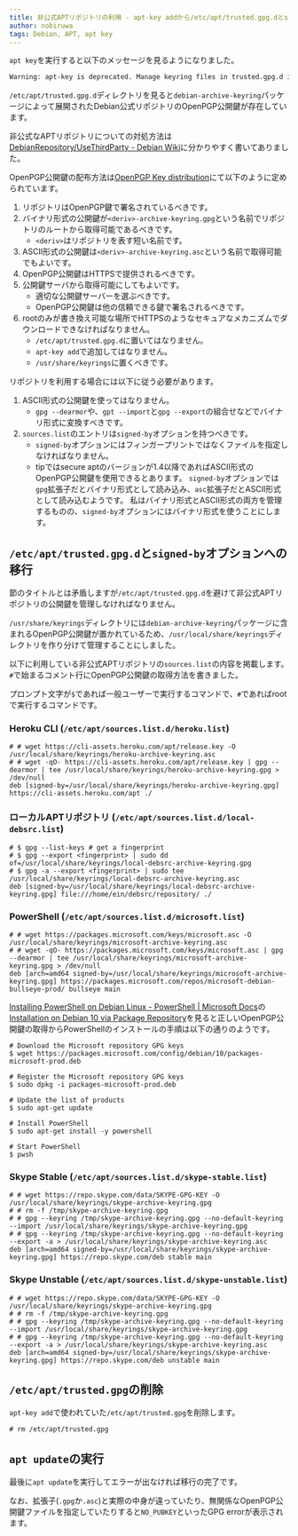 ```yaml
---
title: 非公式APTリポジトリの利用 - apt-key addから/etc/apt/trusted.gpg.dとsigned-byオプションへの移行
author: nobiruwa
tags: Debian, APT, apt key
---
```


`apt key`を実行すると以下のメッセージを見るようになりました。

```bash
Warning: apt-key is deprecated. Manage keyring files in trusted.gpg.d instead (see apt-key(8)).
```

`/etc/apt/trusted.gpg.d`ディレクトリを見ると`debian-archive-keyring`パッケージによって展開されたDebian公式リポジトリのOpenPGP公開鍵が存在しています。

非公式なAPTリポジトリについての対処方法は[DebianRepository/UseThirdParty - Debian Wiki](https://wiki.debian.org/DebianRepository/UseThirdParty)に分かりやすく書いてありました。

OpenPGP公開鍵の配布方法は[OpenPGP Key distribution](https://wiki.debian.org/DebianRepository/UseThirdParty#OpenPGP_Key_distribution)にて以下のように定められています。

1. リポジトリはOpenPGP鍵で署名されているべきです。
2. バイナリ形式の公開鍵が`<deriv>-archive-keyring.gpg`という名前でリポジトリのルートから取得可能であるべきです。
   - `<deriv>`はリポジトリを表す短い名前です。
3. ASCII形式の公開鍵は`<deriv>-archive-keyring.asc`という名前で取得可能でもよいです。
4. OpenPGP公開鍵はHTTPSで提供されるべきです。
5. 公開鍵サーバから取得可能にしてもよいです。
   - 適切な公開鍵サーバーを選ぶべきです。
   - OpenPGP公開鍵は他の信頼できる鍵で署名されるべきです。
6. rootのみが書き換え可能な場所でHTTPSのようなセキュアなメカニズムでダウンロードできなければなりません。
   - `/etc/apt/trusted.gpg.d`に置いてはなりません。
   - `apt-key add`で追加してはなりません。
   - `/usr/share/keyrings`に置くべきです。

リポジトリを利用する場合には以下に従う必要があります。

1. ASCII形式の公開鍵を使ってはなりません。
   - `gpg --dearmor`や、`gpt --import`と`gpg --export`の組合せなどでバイナリ形式に変換すべきです。
2. `sources.list`のエントリは`signed-by`オプションを持つべきです。
   - `signed-by`オプションにはフィンガープリントではなくファイルを指定しなければなりません。
   - tipではsecure aptのバージョンが1.4以降であればASCII形式のOpenPGP公開鍵を使用できるとあります。
     `signed-by`オプションでは`gpg`拡張子だとバイナリ形式として読み込み、`asc`拡張子だとASCII形式として読み込むようです。
     私はバイナリ形式とASCII形式の両方を管理するものの、`signed-by`オプションにはバイナリ形式を使うことにします。

## `/etc/apt/trusted.gpg.d`と`signed-by`オプションへの移行

節のタイトルとは矛盾しますが`/etc/apt/trusted.gpg.d`を避けて非公式APTリポジトリの公開鍵を管理しなければなりません。

`/usr/share/keyrings`ディレクトリには`debian-archive-keyring`パッケージに含まれるOpenPGP公開鍵が置かれているため、`/usr/local/share/keyrings`ディレクトリを作り分けて管理することにしました。

以下に利用している非公式APTリポジトリの`sources.list`の内容を掲載します。`#`で始まるコメント行にOpenPGP公開鍵の取得方法を書きました。

プロンプト文字が`$`であれば一般ユーザーで実行するコマンドで、`#`であればrootで実行するコマンドです。

### Heroku CLI (`/etc/apt/sources.list.d/heroku.list`)

```
# # wget https://cli-assets.heroku.com/apt/release.key -O /usr/local/share/keyrings/heroku-archive-keyring.asc
# # wget -qO- https://cli-assets.heroku.com/apt/release.key | gpg --dearmor | tee /usr/local/share/keyrings/heroku-archive-keyring.gpg > /dev/null
deb [signed-by=/usr/local/share/keyrings/heroku-archive-keyring.gpg] https://cli-assets.heroku.com/apt ./
```

### ローカルAPTリポジトリ (`/etc/apt/sources.list.d/local-debsrc.list`)

```
# $ gpg --list-keys # get a fingerprint
# $ gpg --export <fingerprint> | sudo dd of=/usr/local/share/keyrings/local-debsrc-archive-keyring.gpg
# $ gpg -a --export <fingerprint> | sudo tee /usr/local/share/keyrings/local-debsrc-archive-keyring.asc
deb [signed-by=/usr/local/share/keyrings/local-debsrc-archive-keyring.gpg] file:///home/ein/debsrc/repository/ ./
```

### PowerShell (`/etc/apt/sources.list.d/microsoft.list`)

```
# # wget https://packages.microsoft.com/keys/microsoft.asc -O /usr/local/share/keyrings/microsoft-archive-keyring.asc
# # wget -qO- https://packages.microsoft.com/keys/microsoft.asc | gpg --dearmor | tee /usr/local/share/keyrings/microsoft-archive-keyring.gpg > /dev/null
deb [arch=amd64 signed-by=/usr/local/share/keyrings/microsoft-archive-keyring.gpg] https://packages.microsoft.com/repos/microsoft-debian-bullseye-prod/ bullseye main
```

[Installing PowerShell on Debian Linux - PowerShell | Microsoft Docs](https://docs.microsoft.com/en-us/powershell/scripting/install/install-debian?view=powershell-7.2)の[Installation on Debian 10 via Package Repository](https://docs.microsoft.com/en-us/powershell/scripting/install/install-debian?view=powershell-7.2#installation-on-debian-10-via-package-repository)を見ると正しいOpenPGP公開鍵の取得からPowerShellのインストールの手順は以下の通りのようです。

```console
# Download the Microsoft repository GPG keys
$ wget https://packages.microsoft.com/config/debian/10/packages-microsoft-prod.deb

# Register the Microsoft repository GPG keys
$ sudo dpkg -i packages-microsoft-prod.deb

# Update the list of products
$ sudo apt-get update

# Install PowerShell
$ sudo apt-get install -y powershell

# Start PowerShell
$ pwsh
```

### Skype Stable (`/etc/apt/sources.list.d/skype-stable.list`)

```
# # wget https://repo.skype.com/data/SKYPE-GPG-KEY -O /usr/local/share/keyrings/skype-archive-keyring.gpg
# # rm -f /tmp/skype-archive-keyring.gpg
# # gpg --keyring /tmp/skype-archive-keyring.gpg --no-default-keyring --import /usr/local/share/keyrings/skype-archive-keyring.gpg
# # gpg --keyring /tmp/skype-archive-keyring.gpg --no-default-keyring --export -a > /usr/local/share/keyrings/skype-archive-keyring.asc
deb [arch=amd64 signed-by=/usr/local/share/keyrings/skype-archive-keyring.gpg] https://repo.skype.com/deb stable main
```

### Skype Unstable (`/etc/apt/sources.list.d/skype-unstable.list`)

```
# # wget https://repo.skype.com/data/SKYPE-GPG-KEY -O /usr/local/share/keyrings/skype-archive-keyring.gpg
# # rm -f /tmp/skype-archive-keyring.gpg
# # gpg --keyring /tmp/skype-archive-keyring.gpg --no-default-keyring --import /usr/local/share/keyrings/skype-archive-keyring.gpg
# # gpg --keyring /tmp/skype-archive-keyring.gpg --no-default-keyring --export -a > /usr/local/share/keyrings/skype-archive-keyring.asc
deb [arch=amd64 signed-by=/usr/local/share/keyrings/skype-archive-keyring.gpg] https://repo.skype.com/deb unstable main
```

## `/etc/apt/trusted.gpg`の削除

`apt-key add`で使われていた`/etc/apt/trusted.gpg`を削除します。

```console
# rm /etc/apt/trusted.gpg
```

## `apt update`の実行

最後に`apt update`を実行してエラーが出なければ移行の完了です。

なお、拡張子(`.gpg`か`.asc`)と実際の中身が違っていたり、無関係なOpenPGP公開鍵ファイルを指定していたりすると`NO_PUBKEY`といったGPG errorが表示されます。
